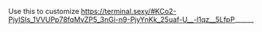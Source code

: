 Use this to customize
https://terminal.sexy/#KCo2-PjyISIs_1VVUPp78fqMvZP5_3nGi-n9-PjyYnKk_25uaf-U__-l1qz__5LfpP______

